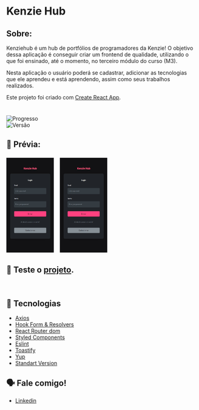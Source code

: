# Kenzie Hub

## Sobre:

Kenziehub é um hub de portfólios de programadores da Kenzie! O objetivo dessa aplicação é conseguir criar um frontend de qualidade, utilizando o que foi ensinado, até o momento, no terceiro módulo do curso (M3).

Nesta aplicação o usuário poderá se cadastrar, adicionar as tecnologias que ele aprendeu e está aprendendo, assim como seus trabalhos realizados.

Este projeto foi criado com [Create React App](https://github.com/facebook/create-react-app).
#
<img src="https://img.shields.io/badge/progress-100%25-brightgreen.svg" alt="Progresso"></a><br>
<img src="https://img.shields.io/badge/Vers%C3%A3o-0.1.1-blue" alt="Versão"></a>

## 📜 Prévia:
<h3>
<img src="./src/Assets/Imgs/Login.jpeg" alt="Página de login" height="250" width="125">&nbsp;&nbsp;&nbsp;&nbsp;<img src="./src/Assets/Imgs/Login.jpeg" alt="Página de login" height="250" width="125">
</h3>

## 📲 Teste o [projeto](https://react-entrega-s2-kenzie-hub-fabiojcp.vercel.app/).

<br>

## 🚀 **Tecnologias** <br>

-   [Axios](https://github.com/axios/axios)
-   [Hook Form & Resolvers](https://react-hook-form.com/)
-   [React Router dom](https://reactrouter.com/docs/en/v6/getting-started/overview)
-   [Styled Components](https://www.styled-components.com/)
-   [Eslint](https://eslint.org/)
-   [Toastify](https://github.com/fkhadra/react-toastify#readme)
-   [Yup](https://github.com/jquense/yup)
-   [Standart Version](https://github.com/conventional-changelog/standard-version)

## 🗣️ Fale comigo!
- [Linkedin](https://www.linkedin.com/in/f%C3%A1bio-casanova-baa818237/)


#